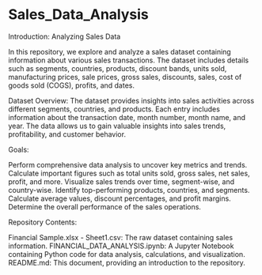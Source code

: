 # Sales_Data_Analysis

Introduction: Analyzing Sales Data

In this repository, we explore and analyze a sales dataset containing information about various sales transactions. The dataset includes details such as segments, countries, products, discount bands, units sold, manufacturing prices, sale prices, gross sales, discounts, sales, cost of goods sold (COGS), profits, and dates.

Dataset Overview:
The dataset provides insights into sales activities across different segments, countries, and products. Each entry includes information about the transaction date, month number, month name, and year. The data allows us to gain valuable insights into sales trends, profitability, and customer behavior.

Goals:

Perform comprehensive data analysis to uncover key metrics and trends.
Calculate important figures such as total units sold, gross sales, net sales, profit, and more.
Visualize sales trends over time, segment-wise, and country-wise.
Identify top-performing products, countries, and segments.
Calculate average values, discount percentages, and profit margins.
Determine the overall performance of the sales operations.

Repository Contents:

Financial Sample.xlsx - Sheet1.csv: The raw dataset containing sales information.
FINANCIAL_DATA_ANALYSIS.ipynb: A Jupyter Notebook containing Python code for data analysis, calculations, and visualization.
README.md: This document, providing an introduction to the repository.

